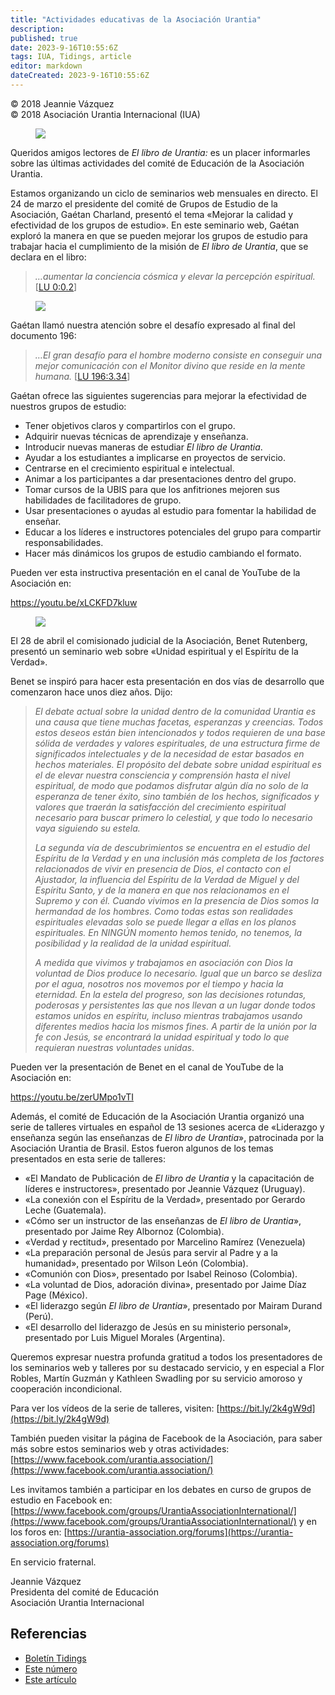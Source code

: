 ```yaml
---
title: "Actividades educativas de la Asociación Urantia"
description: 
published: true
date: 2023-9-16T10:55:6Z
tags: IUA, Tidings, article
editor: markdown
dateCreated: 2023-9-16T10:55:6Z
---
```


<p class="v-card v-sheet theme--light gray lighten-3 px-2">© 2018 Jeannie Vázquez<br>© 2018 Asociación Urantia Internacional (IUA)</p>


<figure id="Figure_1" class="image urantiapedia image-style-align-left">
<img src="/image/article/IUA_Tidings/Jeannie_Vazquez-150x150.jpg">
</figure>

Queridos amigos lectores de _El libro de Urantia:_ es un placer informarles sobre las últimas actividades del comité de Educación de la Asociación Urantia.

Estamos organizando un ciclo de seminarios web mensuales en directo. El 24 de marzo el presidente del comité de Grupos de Estudio de la Asociación, Gaétan Charland, presentó el tema «Mejorar la calidad y efectividad de los grupos de estudio». En este seminario web, Gaétan exploró la manera en que se pueden mejorar los grupos de estudio para trabajar hacia el cumplimiento de la misión de _El libro de Urantia_, que se declara en el libro:
<br style="clear:both;"/>

> _…aumentar la conciencia cósmica y elevar la percepción espiritual._ <a id="a47_70"></a>[[LU 0:0.2](/es/The_Urantia_Book/0#p0_2)]

<figure id="Figure_2" class="image urantiapedia">
<img src="/image/article/IUA_Tidings/Webinar-Announcement-Gaetan-Charland-300x180.jpg">
</figure>

Gaétan llamó nuestra atención sobre el desafío expresado al final del documento 196:

> _…El gran desafío para el hombre moderno consiste en conseguir una mejor comunicación con el Monitor divino que reside en la mente humana._ <a id="a55_133"></a>[[LU 196:3.34](/es/The_Urantia_Book/196#p3_34)]

Gaétan ofrece las siguientes sugerencias para mejorar la efectividad de nuestros grupos de estudio:

- Tener objetivos claros y compartirlos con el grupo.
- Adquirir nuevas técnicas de aprendizaje y enseñanza.
- Introducir nuevas maneras de estudiar _El libro de Urantia_.
- Ayudar a los estudiantes a implicarse en proyectos de servicio.
- Centrarse en el crecimiento espiritual e intelectual.
- Animar a los participantes a dar presentaciones dentro del grupo.
- Tomar cursos de la UBIS para que los anfitriones mejoren sus habilidades de facilitadores de grupo.
- Usar presentaciones o ayudas al estudio para fomentar la habilidad de enseñar.
- Educar a los líderes e instructores potenciales del grupo para compartir responsabilidades.
- Hacer más dinámicos los grupos de estudio cambiando el formato.

Pueden ver esta instructiva presentación en el canal de YouTube de la Asociación en:

https://youtu.be/xLCKFD7kluw

<figure id="Figure_23" class="image urantiapedia">
<img src="/image/article/IUA_Tidings/Webinar-Announcement-Benet-Rutenberg-300x180.jpg">
</figure>

El 28 de abril el comisionado judicial de la Asociación, Benet Rutenberg, presentó un seminario web sobre «Unidad espiritual y el Espíritu de la Verdad».

Benet se inspiró para hacer esta presentación en dos vías de desarrollo que comenzaron hace unos diez años. Dijo:

> _El debate actual sobre la unidad dentro de la comunidad Urantia es una causa que tiene muchas facetas, esperanzas y creencias. Todos estos deseos están bien intencionados y todos requieren de una base sólida de verdades y valores espirituales, de una estructura firme de significados intelectuales y de la necesidad de estar basados en hechos materiales. El propósito del debate sobre unidad espiritual es el de elevar nuestra consciencia y comprensión hasta el nivel espiritual, de modo que podamos disfrutar algún día no solo de la esperanza de tener éxito, sino también de los hechos, significados y valores que traerán la satisfacción del crecimiento espiritual necesario para buscar primero lo celestial, y que todo lo necesario vaya siguiendo su estela._
> 
> _La segunda vía de descubrimientos se encuentra en el estudio del Espíritu de la Verdad y en una inclusión más completa de los factores relacionados de vivir en presencia de Dios, el contacto con el Ajustador, la influencia del Espíritu de la Verdad de Miguel y del Espíritu Santo, y de la manera en que nos relacionamos en el Supremo y con él. Cuando vivimos en la presencia de Dios somos la hermandad de los hombres. Como todas estas son realidades espirituales elevadas solo se puede llegar a ellas en los planos espirituales. En NINGÚN momento hemos tenido, no tenemos, la posibilidad y la realidad de la unidad espiritual._
> 
> _A medida que vivimos y trabajamos en asociación con Dios la voluntad de Dios produce lo necesario. Igual que un barco se desliza por el agua, nosotros nos movemos por el tiempo y hacia la eternidad. En la estela del progreso, son las decisiones rotundas, poderosas y persistentes las que nos llevan a un lugar donde todos estamos unidos en espíritu, incluso mientras trabajamos usando diferentes medios hacia los mismos fines. A partir de la unión por la fe con Jesús, se encontrará la unidad espiritual y todo lo que requieran nuestras voluntades unidas_.

Pueden ver la presentación de Benet en el canal de YouTube de la Asociación en: 

https://youtu.be/zerUMpo1vTI

Además, el comité de Educación de la Asociación Urantia organizó una serie de talleres virtuales en español de 13 sesiones acerca de «Liderazgo y enseñanza según las enseñanzas de _El libro de Urantia_», patrocinada por la Asociación Urantia de Brasil. Estos fueron algunos de los temas presentados en esta serie de talleres:

- «El Mandato de Publicación de _El libro de Urantia_ y la capacitación de líderes e instructores», presentado por Jeannie Vázquez (Uruguay).
- «La conexión con el Espíritu de la Verdad», presentado por Gerardo Leche (Guatemala).
- «Cómo ser un instructor de las enseñanzas de _El libro de Urantia_», presentado por Jaime Rey Albornoz (Colombia).
- «Verdad y rectitud», presentado por Marcelino Ramírez (Venezuela)
- «La preparación personal de Jesús para servir al Padre y a la humanidad», presentado por Wilson León (Colombia).
- «Comunión con Dios», presentado por Isabel Reinoso (Colombia).
- «La voluntad de Dios, adoración divina», presentado por Jaime Díaz Page (México).
- «El liderazgo según _El libro de Urantia_», presentado por Mairam Durand (Perú).
- «El desarrollo del liderazgo de Jesús en su ministerio personal», presentado por Luis Miguel Morales (Argentina).

Queremos expresar nuestra profunda gratitud a todos los presentadores de los seminarios web y talleres por su destacado servicio, y en especial a Flor Robles, Martín Guzmán y Kathleen Swadling por su servicio amoroso y cooperación incondicional.

Para ver los vídeos de la serie de talleres, visiten: [https://bit.ly/2k4gW9d](https://bit.ly/2k4gW9d)

También pueden visitar la página de Facebook de la Asociación, para saber más sobre estos seminarios web y otras actividades: [https://www.facebook.com/urantia.association/](https://www.facebook.com/urantia.association/)

Les invitamos también a participar en los debates en curso de grupos de estudio en Facebook en: [https://www.facebook.com/groups/UrantiaAssociationInternational/](https://www.facebook.com/groups/UrantiaAssociationInternational/) y en los foros en: [https://urantia-association.org/forums](https://urantia-association.org/forums)

En servicio fraternal.

Jeannie Vázquez  
Presidenta del comité de Educación  
Asociación Urantia Internacional

## Referencias

- [Boletín Tidings](https://urantia-association.org/acerca-del-boletin-tidings/?lang=es)
- [Este número](https://urantia-association.org/newsletter/tidings-junio-2018/?lang=es)
- [Este artículo](https://urantia-association.org/actividades-educativas-de-la-asociacion-urantia/?lang=es)

